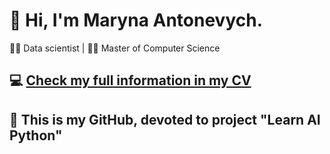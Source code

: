 
# 👋 Hi, I'm Maryna Antonevych. 
👩‍💻 Data scientist | 👩‍🎓 Master of Computer Science
<br/>

## 💻 [Check my full information in my CV](https://maricinnamon.github.io/)

## 🤖 This is my GitHub, devoted to project "Learn AI Python"



